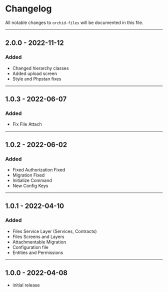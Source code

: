 # Changelog

All notable changes to `orchid-files` will be documented in this file.

---

## 2.0.0 - 2022-11-12

### Added

- Changed hierarchy classes
- Added upload screen
- Style and Phpstan fixes

---

## 1.0.3 - 2022-06-07

### Added

- Fix File Attach

---

## 1.0.2 - 2022-06-02

### Added

- Fixed Authorization Fixed
- Migration Fixed
- Initialize Command
- New Config Keys

---

## 1.0.1 - 2022-04-10

### Added

- Files Service Layer (Services, Contracts)
- Files Screens and Layers
- Attachmentable Migration
- Configuration file
- Entities and Permissions

---

## 1.0.0 - 2022-04-08

- initial release
